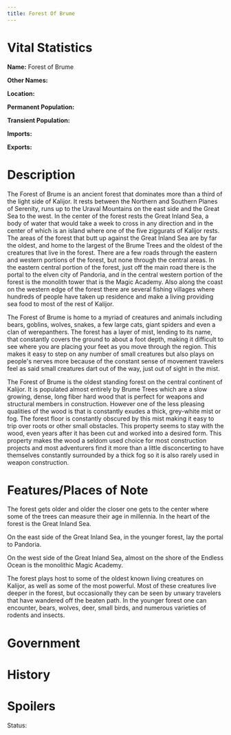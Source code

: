 ```yaml
---
title: Forest Of Brume
---
```


# Vital Statistics

**Name:** Forest of Brume

**Other Names:**

**Location:**

**Permanent Population:**

**Transient Population:**

**Imports:**

**Exports:**

# Description

The Forest of Brume is an ancient forest that dominates more than a third of the
light side of Kalijor. It rests between the Northern and Southern Planes of
Serenity, runs up to the Uraval Mountains on the east side and the Great Sea to
the west. In the center of the forest rests the Great Inland Sea, a body of
water that would take a week to cross in any direction and in the center of
which is an island where one of the five ziggurats of Kalijor rests. The areas
of the forest that butt up against the Great Inland Sea are by far the oldest,
and home to the largest of the Brume Trees and the oldest of the creatures that
live in the forest. There are a few roads through the eastern and western
portions of the forest, but none through the central areas. In the eastern
central portion of the forest, just off the main road there is the portal to the
elven city of Pandoria, and in the central western portion of the forest is the
monolith tower that is the Magic Academy.  Also along the coast on the western
edge of the forest there are several fishing villages where hundreds of people
have taken up residence and make a living providing sea food to most of the rest
of Kalijor.

The Forest of Brume is home to a myriad of creatures and animals including
bears, goblins, wolves, snakes, a few large cats, giant spiders and even a clan
of werepanthers. The forest has a layer of mist, lending to its name, that
constantly covers the ground to about a foot depth, making it difficult to see
where you are placing your feet as you move through the region. This makes it
easy to step on any number of small creatures but also plays on people's nerves
more because of the constant sense of movement travelers feel as said small
creatures dart out of the way, just out of sight in the mist.

The Forest of Brume is the oldest standing forest on the central continent of
Kalijor. It is populated almost entirely by Brume Trees which are a slow
growing, dense, long fiber hard wood that is perfect for weapons and structural
members in construction. However one of the less pleasing qualities of the wood
is that is constantly exudes a thick, grey-white mist or fog. The forest floor
is constantly obscured by this mist making it easy to trip over roots or other
small obstacles.  This property seems to stay with the wood, even years after it
has been cut and worked into a desired form. This property makes the wood a
seldom used choice for most construction projects and most adventurers find it
more than a little disconcerting to have themselves constantly surrounded by a
thick fog so it is also rarely used in weapon construction.

# Features/Places of Note

The forest gets older and older the closer one gets to the center where some of
the trees can measure their age in millennia. In the heart of the forest is the
Great Inland Sea.

On the east side of the Great Inland Sea, in the younger forest, lay the portal
to Pandoria.

On the west side of the Great Inland Sea, almost on the shore of the Endless
Ocean is the monolithic Magic Academy.

The forest plays host to some of the oldest known living creatures on Kalijor,
as well as some of the most powerful. Most of these creatures live deeper in the
forest, but occasionally they can be seen by unwary travelers that have wandered
off the beaten path. In the younger forest one can encounter, bears, wolves,
deer, small birds, and numerous varieties of rodents and insects.

# Government

# History

# Spoilers

Status:
